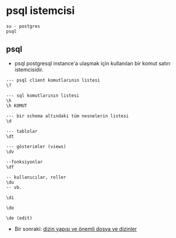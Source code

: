 # psql istemcisi

```
su - postgres
psql
```

## psql
* psql postgresql instance'a ulaşmak için kullanılan bir komut satırı istemcisidir.

```
--- psql client komutlarının listesi
\?

--- sql komutlarının listesi
\h
\h KOMUT

--- bir schema altındaki tüm nesnelerin listesi
\d

--- tablolar
\dt

--- gösterimler (views)
\dv

--fonksiyonlar
\df

-- kullanıcılar, roller
\du
-- vb.

\di

\do

\de (edit)

```

* Bir sonraki:
[dizin yapısı ve önemli dosya ve dizinler](filesystem.md)
